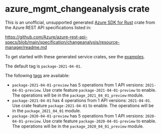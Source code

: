# azure_mgmt_changeanalysis crate

This is an unofficial, unsupported generated [Azure SDK for Rust](https://github.com/Azure/azure-sdk-for-rust/tree/legacy) crate from the Azure REST API specifications listed in:

https://github.com/Azure/azure-rest-api-specs/blob/main/specification/changeanalysis/resource-manager/readme.md

To get started with these generated service crates, see the [examples](https://github.com/Azure/azure-sdk-for-rust/blob/legacy/services/README.md#examples).

The default tag is `package-2021-04-01`.

The following [tags](https://github.com/Azure/azure-sdk-for-rust/blob/legacy/services/tags.md) are available:

- `package-2021-04-01-preview` has 5 operations from 1 API versions: `2021-04-01-preview`. Use crate feature `package-2021-04-01-preview` to enable. The operations will be in the `package_2021_04_01_preview` module.
- `package-2021-04-01` has 4 operations from 1 API versions: `2021-04-01`. Use crate feature `package-2021-04-01` to enable. The operations will be in the `package_2021_04_01` module.
- `package-2020-04-01-preview` has 5 operations from 1 API versions: `2020-04-01-preview`. Use crate feature `package-2020-04-01-preview` to enable. The operations will be in the `package_2020_04_01_preview` module.
